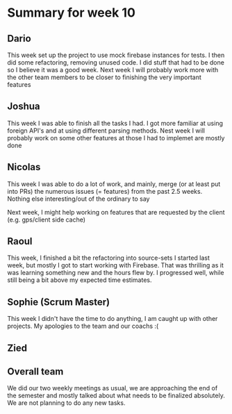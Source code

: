 # Summary for week 10

## Dario
This week set up the project to use mock firebase instances for tests. I then did some refactoring, removing unused code. I did stuff that had to be done so I believe it was a good week. Next week I will probably work more with the other team members to be closer to finishing the very important features

## Joshua
This week I was able to finish all the tasks I had. I got more familiar at using foreign API's and at using different parsing methods. 
Nest week I will probably work on some other features at those I had to implemet are mostly done

## Nicolas

This week I was able to do a lot of work, and mainly, merge (or at least put into PRs) the numerous issues (= features) from the past 2.5 weeks. Nothing else interesting/out of the ordinary to say

Next week, I might help working on features that are requested by the client (e.g. gps/client side cache)


## Raoul
This week, I finished a bit the refactoring into source-sets I started last week, but mostly I got to start working with Firebase. That was thrilling as it was learning something new and the hours flew by. I progressed well, while still being a bit above my expected time estimates.


## Sophie (Scrum Master)
This week I didn't have the time to do anything, I am caught up with other projects. My apologies to the team and our coachs :(

## Zied


## Overall team
We did our two weekly meetings as usual, we are approaching the end of the semester and mostly talked about what needs to be finalized absolutely. We are not planning to do any new tasks.
